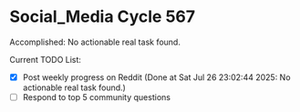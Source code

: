 # Social_Media Cycle 567

Accomplished: No actionable real task found.

Current TODO List:

- [x] Post weekly progress on Reddit  (Done at Sat Jul 26 23:02:44 2025: No actionable real task found.)
- [ ] Respond to top 5 community questions